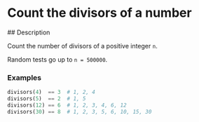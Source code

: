 # Count the divisors of a number

## Description

Count the number of divisors of a positive integer `n`.

Random tests go up to `n = 500000`.

### Examples

```python
divisors(4)  == 3  # 1, 2, 4
divisors(5)  == 2  # 1, 5
divisors(12) == 6  # 1, 2, 3, 4, 6, 12
divisors(30) == 8  # 1, 2, 3, 5, 6, 10, 15, 30
```
